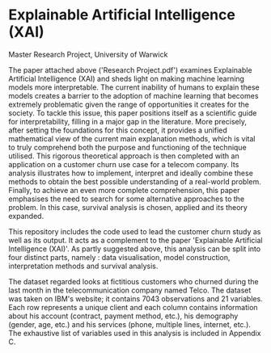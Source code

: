 # Explainable Artificial Intelligence (XAI)
Master Research Project, University of Warwick 

The paper attached above ('Research Project.pdf') examines Explainable Artificial Intelligence (XAI) and sheds light on making machine learning models more interpretable. The current inability of humans to explain these models creates a barrier to the adoption of machine learning that becomes extremely problematic given the range of opportunities it creates for the society. To tackle this issue, this paper positions itself as a scientific guide for interpretability, filling in a major gap in the literature. More precisely, after setting the foundations for this concept, it provides a unified mathematical view of the current main explanation methods, which is vital to truly comprehend both the purpose and functioning of the technique utilised. This rigorous theoretical approach is then completed with an application on a customer churn use case for a telecom company. Its analysis illustrates how to implement, interpret and ideally combine these methods to obtain the best possible understanding of a real-world problem. Finally, to achieve an even more complete comprehension, this paper emphasises the need to search for some alternative approaches to the problem. In this case, survival analysis is chosen, applied and its theory expanded. 

This repository includes the code used to lead the customer churn study as well as its output. It acts as a complement to the paper 'Explainable Artificial Intelligence (XAI)'. As partly suggested above, this analysis can be split into four distinct parts, namely : data visualisation, model construction, interpretation methods and survival analysis. 

The dataset regarded looks at fictitious customers who churned during the last month in the telecommunication company named Telco. The dataset was taken on IBM's website; it contains 7043 observations and 21 variables. Each row represents a unique client and each column contains information about his account (contract, payment method, etc.), his demography (gender, age, etc.) and his services (phone, multiple lines, internet, etc.). The exhaustive list of variables used in this analysis is included in Appendix C. 

